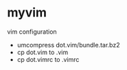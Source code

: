 # myvim
vim configuration

- umcompress dot.vim/bundle.tar.bz2
- cp dot.vim to .vim
- cp dot.vimrc to .vimrc

